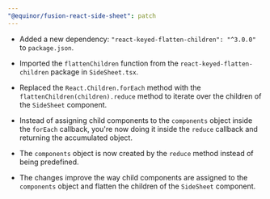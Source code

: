 ```yaml
---
"@equinor/fusion-react-side-sheet": patch
---
```


- Added a new dependency: `"react-keyed-flatten-children": "^3.0.0"` to `package.json`.
- Imported the `flattenChildren` function from the `react-keyed-flatten-children` package in `SideSheet.tsx`.
- Replaced the `React.Children.forEach` method with the `flattenChildren(children).reduce` method to iterate over the children of the `SideSheet` component.
- Instead of assigning child components to the `components` object inside the `forEach` callback, you're now doing it inside the `reduce` callback and returning the accumulated object.
- The `components` object is now created by the `reduce` method instead of being predefined.

- The changes improve the way child components are assigned to the `components` object and flatten the children of the `SideSheet` component.
